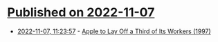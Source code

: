 # [Published on 2022-11-07](index.md)

* [2022-11-07, 11:23:57](https://news.ycombinator.com/item?id=33504462) - [Apple to Lay Off a Third of Its Workers (1997)](https://www.wired.com/1997/03/apple-to-lay-off-a-third-of-its-workers/)
